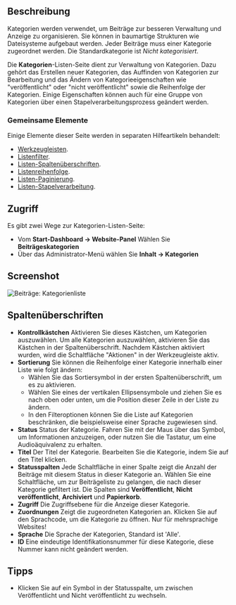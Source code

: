 <!-- Filename: Help4.x:Articles:_Categories / Display title: Beiträge: Kategorien -->

## Beschreibung

Kategorien werden verwendet, um Beiträge zur besseren Verwaltung und Anzeige zu organisieren. Sie können in baumartige Strukturen wie Dateisysteme aufgebaut werden. Jeder Beiträge muss einer Kategorie zugeordnet werden. Die Standardkategorie ist *Nicht kategorisiert*.

Die **Kategorien**-Listen-Seite dient zur Verwaltung von Kategorien. Dazu gehört das Erstellen neuer Kategorien, das Auffinden von Kategorien zur Bearbeitung und das Ändern von Kategorieeigenschaften wie "veröffentlicht" oder "nicht veröffentlicht" sowie die Reihenfolge der Kategorien. Einige Eigenschaften können auch für eine Gruppe von Kategorien über einen Stapelverarbeitungsprozess geändert werden.

### Gemeinsame Elemente

Einige Elemente dieser Seite werden in separaten Hilfeartikeln behandelt:

* [Werkzeugleisten](jdocmanual?article=help/common-elements/toolbars).
* [Listenfilter](jdocmanual?article=help/common-elements/list-filters).
* [Listen-Spaltenüberschriften](jdocmanual?article=help/common-elements/list-column-headers).
* [Listenreihenfolge](jdocmanual?article=help/common-elements/list-ordering).
* [Listen-Paginierung](jdocmanual?article=help/common-elements/list-pagination).
* [Listen-Stapelverarbeitung](jdocmanual?article=help/common-elements/list-batch-process).

## Zugriff

Es gibt zwei Wege zur Kategorien-Listen-Seite:
* Vom **Start-Dashboard → Website-Panel** Wählen Sie **Beiträgeskategorien**
* Über das Administrator-Menü wählen Sie **Inhalt → Kategorien**

## Screenshot

![Beiträge: Kategorienliste](../../../de/images/articles/articles-categories-list.png)

## Spaltenüberschriften

- **Kontrollkästchen** Aktivieren Sie dieses Kästchen, um Kategorien auszuwählen. Um alle Kategorien auszuwählen, aktivieren Sie das Kästchen in der Spaltenüberschrift. Nachdem Kästchen aktiviert wurden, wird die Schaltfläche "Aktionen" in der Werkzeugleiste aktiv.
- **Sortierung** Sie können die Reihenfolge einer Kategorie innerhalb einer Liste wie folgt ändern:
  - Wählen Sie das Sortiersymbol <i class="fa-solid fa-sort"></i> in der ersten Spaltenüberschrift, um es zu aktivieren.
  - Wählen Sie eines der vertikalen Ellipsensymbole <span class="icon-ellipsis-v"></span> und ziehen Sie es nach oben oder unten, um die Position dieser Zeile in der Liste zu ändern.
  - In den Filteroptionen können Sie die Liste auf Kategorien beschränken, die beispielsweise einer Sprache zugewiesen sind.
- **Status** Status der Kategorie. Fahren Sie mit der Maus über das Symbol, um Informationen anzuzeigen, oder nutzen Sie die Tastatur, um eine Audioäquivalenz zu erhalten.
- **Titel** Der Titel der Kategorie. Bearbeiten Sie die Kategorie, indem Sie auf den Titel klicken.
- **Statusspalten** Jede Schaltfläche in einer Spalte zeigt die Anzahl der Beiträge mit diesem Status in dieser Kategorie an. Wählen Sie eine Schaltfläche, um zur Beiträgeliste zu gelangen, die nach dieser Kategorie gefiltert ist. Die Spalten sind **Veröffentlicht**, **Nicht veröffentlicht**, **Archiviert** und **Papierkorb**.
- **Zugriff** Die Zugriffsebene für die Anzeige dieser Kategorie.
- **Zuordnungen** Zeigt die zugeordneten Kategorien an. Klicken Sie auf den Sprachcode, um die Kategorie zu öffnen. Nur für mehrsprachige Websites!
- **Sprache** Die Sprache der Kategorien, Standard ist 'Alle'.
- **ID** Eine eindeutige Identifikationsnummer für diese Kategorie, diese Nummer kann nicht geändert werden.

## Tipps

- Klicken Sie auf ein Symbol in der Statusspalte, um zwischen Veröffentlicht und Nicht veröffentlicht zu wechseln.
